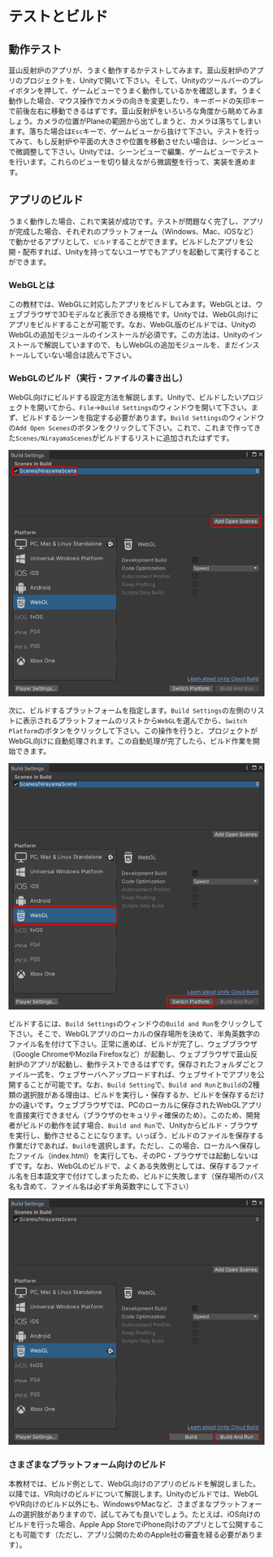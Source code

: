 # テストとビルド

## 動作テスト
韮山反射炉のアプリが、うまく動作するかテストしてみます。韮山反射炉のアプリのプロジェクトを、Unityで開いて下さい。そして、Unityのツールバーのプレイボタンを押して、ゲームビューでうまく動作しているかを確認します。うまく動作した場合、マウス操作でカメラの向きを変更したり、キーボードの矢印キーで前後左右に移動できるはずです。韮山反射炉をいろいろな角度から眺めてみましょう。カメラの位置がPlaneの範囲から出てしまうと、カメラは落ちてしまいます。落ちた場合は`Esc`キーで、ゲームビューから抜けて下さい。テストを行ってみて、もし反射炉や平面の大きさや位置を移動させたい場合は、シーンビューで微調整して下さい。Unityでは、シーンビューで編集、ゲームビューでテストを行います。これらのビューを切り替えながら微調整を行って、実装を進めます。


## アプリのビルド
うまく動作した場合、これで実装が成功です。テストが問題なく完了し、アプリが完成した場合、それぞれのプラットフォーム（Windows、Mac、iOSなど）で動かせるアプリとして、`ビルド`することができます。ビルドしたアプリを公開・配布すれば、Unityを持ってないユーザでもアプリを起動して実行することができます。

### WebGLとは
この教材では、WebGLに対応したアプリをビルドしてみます。WebGLとは、ウェブブラウザで3Dモデルなど表示できる規格です。Unityでは、WebGL向けにアプリをビルドすることが可能です。なお、WebGL版のビルドでは、UnityのWebGLの追加モジュールのインストールが必須です。この方法は、Unityのインストールで解説していますので、もしWebGLの追加モジュールを、まだインストールしていない場合は読んで下さい。

### WebGLのビルド（実行・ファイルの書き出し）
WebGL向けにビルドする設定方法を解説します。Unityで、ビルドしたいプロジェクトを開いてから、`File`→`Build Settings`のウィンドウを開いて下さい。まず、ビルドするシーンを指定する必要があります。`Build Settings`のウィンドウの`Add Open Scenes`のボタンをクリックして下さい。これで、これまで作ってきた`Scenes/NirayamaScenes`がビルドするリストに追加されたはずです。

![](./img/vr5-1.png)

次に、ビルドするプラットフォームを指定します。`Build Settings`の左側のリストに表示されるプラットフォームのリストから`WebGL`を選んでから、`Switch Platform`のボタンをクリックして下さい。この操作を行うと、プロジェクトがWebGL向けに自動処理されます。この自動処理が完了したら、ビルド作業を開始できます。

![](./img/vr5-2.png)

ビルドするには、`Build Settings`のウィンドウの`Build and Run`をクリックして下さい。そこで、WebGLアプリのローカルの保存場所を決めて、半角英数字のファイル名を付けて下さい。正常に進めば、ビルドが完了し、ウェブブラウザ（Google ChromeやMozila Firefoxなど）が起動し、ウェブブラウザで韮山反射炉のアプリが起動し、動作テストできるはずです。保存されたフォルダごとファイル一式を、ウェブサーバへアップロードすれば、ウェブサイトでアプリを公開することが可能です。なお、`Build Setting`で、`Build and Run`と`Build`の2種類の選択肢がある理由は、ビルドを実行し・保存するか、ビルドを保存するだけかの違いです。ウェブブラウザでは、PCのローカルに保存されたWebGLアプリを直接実行できません（ブラウザのセキュリティ確保のため）。このため、開発者がビルドの動作を試す場合、`Build and Run`で、Unityからビルド・ブラウザを実行し、動作させることになります。いっぽう、ビルドのファイルを保存する作業だけであれば、`Build`を選択します。ただし、この場合、ローカルへ保存したファイル（index.html）を実行しても、そのPC・ブラウザでは起動しないはずです。なお、WebGLのビルドで、よくある失敗例としては、保存するファイル名を日本語文字で付けてしまったため、ビルドに失敗します（保存場所のパス名も含めて、ファイル名は必ず半角英数字にして下さい）

![](./img/vr5-3.png)


### さまざまなプラットフォーム向けのビルド
本教材では、ビルド例として、WebGL向けのアプリのビルドを解説しました。以降では、VR向けのビルドについて解説します。Unityのビルドでは、WebGLやVR向けのビルド以外にも、WindowsやMacなど、さまざまなプラットフォームの選択肢がありますので、試してみても良いでしょう。たとえば、iOS向けのビルドを行った場合、Apple App StoreでiPhone向けのアプリとして公開することも可能です（ただし、アプリ公開のためのApple社の審査を経る必要があります）。